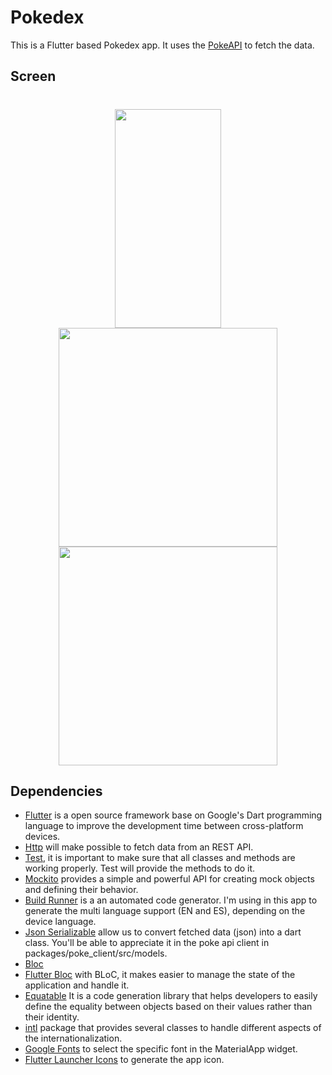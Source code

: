 # Pokedex

This is a Flutter based Pokedex app. It uses the [PokeAPI](https://pokeapi.co/) to fetch the data.

## Screen
<h1 align="center">

<img src="https://user-images.githubusercontent.com/68037905/226382707-9ecf8470-3a60-43a8-a997-3322deb48274.png" width="170" height="350"/>
<img src="https://user-images.githubusercontent.com/68037905/226382815-2b808ce0-afa9-46fd-98ba-603361ceb1c4.png" height="350"/>
<img src="https://user-images.githubusercontent.com/68037905/226382894-e715cee0-dc58-469a-aec4-71977cab7f45.png" height="350"/>
</h1>

## Dependencies

- [Flutter](https://flutter.dev/) is a open source framework base on Google's Dart programming language to improve the development time between cross-platform devices. 
- [Http](https://pub.dev/packages/http) will make possible to fetch data from an REST API. 
- [Test](https://pub.dev/packages/test), it is important to make sure that all classes and methods  are working properly. Test will provide the methods to do it. 
- [Mockito](https://pub.dev/packages/mockito) provides a simple and powerful API for creating mock objects and defining their behavior.
- [Build Runner](https://pub.dev/packages/build_runner) is a an automated code generator. I'm using in this app to generate the multi language support (EN and ES), depending on the device language. 
- [Json Serializable](https://pub.dev/packages/json_serializable) allow us to convert fetched data (json) into a dart class. You'll be able to appreciate it in the poke api client in packages/poke_client/src/models.
- [Bloc](https://pub.dev/packages/bloc)
- [Flutter Bloc](https://pub.dev/packages/flutter_bloc) with BLoC, it makes easier to manage the state of the application and handle it. 
- [Equatable](https://pub.dev/packages/equatable) It is a code generation library that helps developers to easily define the equality between objects based on their values rather than their identity.
- [intl](https://pub.dev/packages/intl) package that provides several classes to handle different aspects of the internationalization. 
- [Google Fonts](https://pub.dev/packages/google_fonts) to select the specific font in the MaterialApp widget. 
- [Flutter Launcher Icons](https://pub.dev/packages/flutter_launcher_icons) to generate the app icon.
